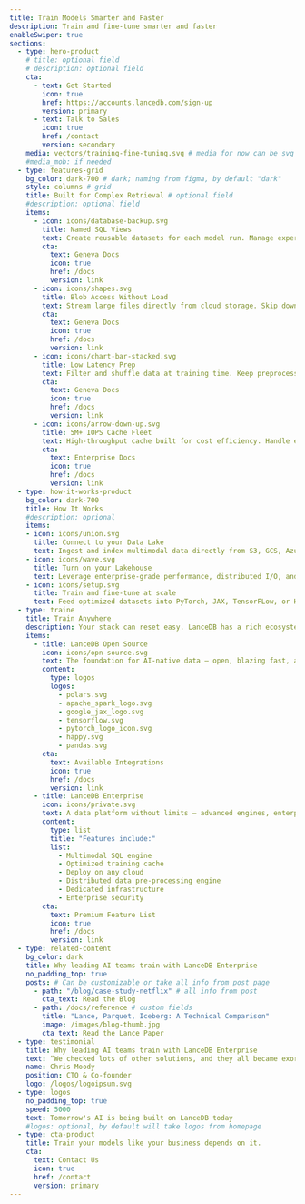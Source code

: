 ```yaml
---
title: Train Models Smarter and Faster
description: Train and fine-tune smarter and faster
enableSwiper: true
sections:
  - type: hero-product
    # title: optional field
    # description: optional field
    cta:
      - text: Get Started
        icon: true
        href: https://accounts.lancedb.com/sign-up
        version: primary
      - text: Talk to Sales
        icon: true
        href: /contact
        version: secondary
    media: vectors/training-fine-tuning.svg # media for now can be svg of image
    #media_mob: if needed
  - type: features-grid
    bg_color: dark-700 # dark; naming from figma, by default "dark"
    style: columns # grid 
    title: Built for Complex Retrieval # optional field
    #description: optional field
    items:
      - icon: icons/database-backup.svg
        title: Named SQL Views
        text: Create reusable datasets for each model run. Manage experiments without duplicating data or rewriting queries.
        cta: 
          text: Geneva Docs
          icon: true
          href: /docs
          version: link
      - icon: icons/shapes.svg
        title: Blob Access Without Load
        text: Stream large files directly from cloud storage. Skip downloads and keep I/O costs low.
        cta: 
          text: Geneva Docs
          icon: true
          href: /docs
          version: link
      - icon: icons/chart-bar-stacked.svg
        title: Low Latency Prep
        text: Filter and shuffle data at training time. Keep preprocessing fast and GPUs fully utilized.
        cta: 
          text: Geneva Docs
          icon: true
          href: /docs
          version: link
      - icon: icons/arrow-down-up.svg
        title: 5M+ IOPS Cache Fleet
        text: High-throughput cache built for cost efficiency. Handle extreme concurrency with ease.
        cta: 
          text: Enterprise Docs
          icon: true
          href: /docs
          version: link
  - type: how-it-works-product
    bg_color: dark-700
    title: How It Works
    #description: oprional
    items: 
    - icon: icons/union.svg
      title: Connect to your Data Lake
      text: Ingest and index multimodal data directly from S3, GCS, Azure Blob, or on-prem storage—no migration headaches.
    - icon: icons/wave.svg
      title: Turn on your Lakehouse
      text: Leverage enterprise-grade performance, distributed I/O, and multimodal dataset management for training pipelines.
    - icon: icons/setup.svg
      title: Train and fine-tune at scale
      text: Feed optimized datasets into PyTorch, JAX, TensorFLow, or Hugging Face—enabling faster iteration and better models.
  - type: traine
    title: Train Anywhere
    description: Your stack can reset easy. LanceDB has a rich ecosystem and mature integrations.
    items: 
      - title: LanceDB Open Source
        icon: icons/opn-source.svg
        text: The foundation for AI-native data — open, blazing fast, and ready to build anywhere.
        content:
          type: logos
          logos: 
            - polars.svg
            - apache_spark_logo.svg
            - google_jax_logo.svg
            - tensorflow.svg
            - pytorch_logo_icon.svg
            - happy.svg
            - pandas.svg
        cta: 
          text: Available Integrations
          icon: true
          href: /docs
          version: link
      - title: LanceDB Enterprise
        icon: icons/private.svg
        text: A data platform without limits — advanced engines, enterprise security, and world-class support.
        content:
          type: list
          title: "Features include:"
          list: 
            - Multimodal SQL engine
            - Optimized training cache
            - Deploy on any cloud
            - Distributed data pre-processing engine
            - Dedicated infrastructure
            - Enterprise security
        cta: 
          text: Premium Feature List
          icon: true
          href: /docs
          version: link
  - type: related-content
    bg_color: dark
    title: Why leading AI teams train with LanceDB Enterprise
    no_padding_top: true
    posts: # Can be customizable or take all info from post page
      - path: "/blog/case-study-netflix" # all info from post
        cta_text: Read the Blog
      - path: /docs/reference # custom fields
        title: "Lance, Parquet, Iceberg: A Technical Comparison"
        image: /images/blog-thumb.jpg
        cta_text: Read the Lance Paper
  - type: testimonial
    title: Why leading AI teams train with LanceDB Enterprise
    text: “We checked lots of other solutions, and they all became exorbitantly expensive for datasets >100M embeddings. LanceDB was the only option that could store 1B embeddings with 100x lower cost and zero ops. That’s why we love LanceDB!”
    name: Chris Moody
    position: CTO & Co-founder
    logo: /logos/logoipsum.svg
  - type: logos
    no_padding_top: true
    speed: 5000
    text: Tomorrow's AI is being built on LanceDB today
    #logos: optional, by default will take logos from homepage
  - type: cta-product
    title: Train your models like your business depends on it.
    cta:
      text: Contact Us
      icon: true
      href: /contact
      version: primary
---
```

